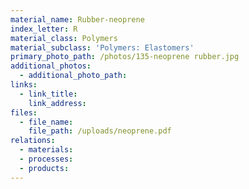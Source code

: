 ```yaml
---
material_name: Rubber-neoprene
index_letter: R
material_class: Polymers
material_subclass: 'Polymers: Elastomers'
primary_photo_path: /photos/135-neoprene rubber.jpg
additional_photos:
  - additional_photo_path:
links:
  - link_title:
    link_address:
files:
  - file_name:
    file_path: /uploads/neoprene.pdf
relations:
  - materials:
  - processes:
  - products:
---
```



